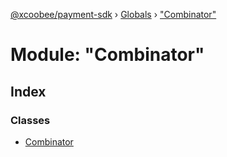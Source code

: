 [@xcoobee/payment-sdk](../README.md) › [Globals](../globals.md) › ["Combinator"](_combinator_.md)

# Module: "Combinator"

## Index

### Classes

* [Combinator](../classes/_combinator_.combinator.md)
